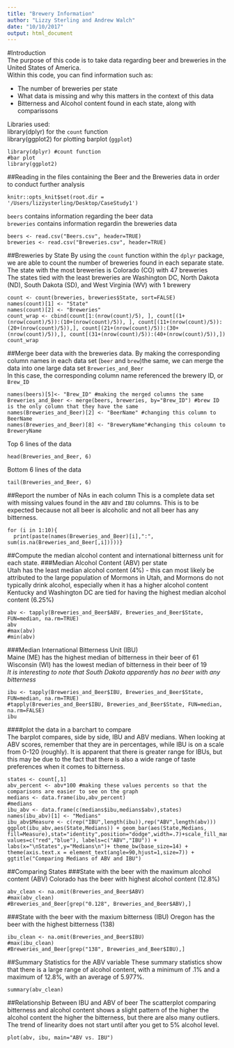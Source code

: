 ```yaml
---
title: "Brewery Information"
author: "Lizzy Sterling and Andrew Walch"
date: "10/10/2017"
output: html_document
---
```

#Introduction  
The purpose of this code is to take data regarding beer and breweries in the United States of America.  
Within this code, you can find information such as:  
* The number of breweries per state  
* What data is missing and why this matters in the context of this data  
* Bitterness and Alcohol content found in each state, along with comparissons 

Libraries used:  
library(dplyr) for the `count` function  
library(ggplot2) for plotting barplot (`ggplot`)
```{r, echo=TRUE, include=FALSE}
library(dplyr) #count function
#bar plot
library(ggplot2)
```
##Reading in the files containing the Beer and the Breweries data in order to conduct further analysis
```{r, echo=TRUE}
knitr::opts_knit$set(root.dir = '/Users/lizzysterling/Desktop/CaseStudy1')
```
`beers` contains information regarding the beer data  
`breweries` contains information regardin the breweries data
```{r, echo=TRUE}
beers <- read.csv("Beers.csv", header=TRUE)
breweries <- read.csv("Breweries.csv", header=TRUE)
```
##Breweries by State 
By using the `count` function within the `dplyr` package, we are able to count the number of breweries found in each separate state.  
The state with the most breweries is Colorado (CO) with 47 breweries  
The states tied with the least breweries are Washington DC, North Dakota (ND), South Dakota (SD), and West Virginia (WV) with 1 brewery
```{r, echo=TRUE}
count <- count(breweries, breweries$State, sort=FALSE)
names(count)[1] <- "State"
names(count)[2] <- "Breweries"
count_wrap <- cbind(count[1:(nrow(count)/5), ], count[(1+(nrow(count)/5)):(10+(nrow(count)/5)), ], count[(11+(nrow(count)/5)):(20+(nrow(count)/5)),], count[(21+(nrow(count)/5)):(30+(nrow(count)/5)),], count[(31+(nrow(count)/5)):(40+(nrow(count)/5)),])
count_wrap
```
##Merge beer data with the breweries data.
By making the corresponding column names in each data set (`beer` and `brew`)the same, we can merge the data into one large data set `Breweries_and_Beer`  
In this case, the corresponding column name referenced the brewery ID, or `Brew_ID`
```{r, echo=TRUE}
names(beers)[5]<- "Brew_ID" #making the merged columns the same
Breweries_and_Beer <- merge(beers, breweries, by="Brew_ID") #brew ID is the only column that they have the same
names(Breweries_and_Beer)[2] <- "BeerName" #changing this column to BeerName
names(Breweries_and_Beer)[8] <- "BreweryName"#changing this coloumn to BreweryName
```
Top 6 lines of the data
```{r, echo=TRUE}
head(Breweries_and_Beer, 6)
```
Bottom 6 lines of the data
```{r, echo=TRUE}
tail(Breweries_and_Beer, 6)
```
##Report the number of NAs in each column
This is a complete data set with missing values found in the `ABV` and `IBU` columns. This is to be expected because not all beer is alcoholic and not all beer has any bitterness.
```{r, echo=TRUE}
for (i in 1:10){
  print(paste(names(Breweries_and_Beer)[i],":", sum(is.na(Breweries_and_Beer[,i]))))}
```
##Compute the median alcohol content and international bitterness unit for each state.
###Median Alcohol Content (ABV) per state   
Utah has the least median alcohol content (4%) - this can most likely be attributed to the large population of Mormons in Utah, and Mormons do not typically drink alcohol, especially when it has a higher alcohol content  
Kentucky and Washington DC are tied for having the highest median alcohol content (6.25%)
```{r, echo=TRUE}
abv <- tapply(Breweries_and_Beer$ABV, Breweries_and_Beer$State, FUN=median, na.rm=TRUE)
abv
#max(abv)
#min(abv)
```
###Median International Bitterness Unit (IBU)  
Maine (ME) has the highest median of bitterness in their beer of 61  
Wisconsin (WI) has the lowest median of bitterness in their beer of 19  
*It is interesting to note that South Dakota apparently has no beer with any bitterness*
```{r, echo=TRUE}
ibu <- tapply(Breweries_and_Beer$IBU, Breweries_and_Beer$State, FUN=median, na.rm=TRUE)
#tapply(Breweries_and_Beer$IBU, Breweries_and_Beer$State, FUN=median, na.rm=FALSE)
ibu
```
####plot the data in a barchart to compare  
The barplot compares, side by side, IBU and ABV medians. When looking at ABV scores, remember that they are in percentages, while IBU is on a scale from 0-120 (roughly). It is apparent that there is greater range for IBUs, but this may be due to the fact that there is also a wide range of taste preferences when it comes to bitterness. 
```{r, echo=TRUE}
states <- count[,1]
abv_percent <- abv*100 #making these values percents so that the comparisons are easier to see on the graph
medians <- data.frame(ibu,abv_percent)
#medians
ibu_abv <- data.frame(c(medians$ibu,medians$abv),states)
names(ibu_abv)[1] <- "Medians"
ibu_abv$Measure <- c(rep("IBU",length(ibu)),rep("ABV",length(abv)))
ggplot(ibu_abv,aes(State,Medians)) + geom_bar(aes(State,Medians, fill=Measure),stat="identity",position="dodge",width=.7)+scale_fill_manual("Medians\n", values=c("red","blue"), labels=c("ABV","IBU")) + labs(x="\nStates",y="Medians\n")+ theme_bw(base_size=14) + theme(axis.text.x = element_text(angle=90,hjust=1,size=7)) + ggtitle("Comparing Medians of ABV and IBU") 
```
##Comparing States
###State with the beer with the maximum alcohol content (ABV)
Colorado has the beer with highest alcohol content (12.8%)
```{r, echo=TRUE}
abv_clean <- na.omit(Breweries_and_Beer$ABV)
#max(abv_clean)
#Breweries_and_Beer[grep("0.128", Breweries_and_Beer$ABV),]
```
###State with the beer with the maxium bitterness (IBU)
Oregon has the beer with the highest bitterness (138)
```{r, echo=TRUE}
ibu_clean <- na.omit(Breweries_and_Beer$IBU)
#max(ibu_clean)
#Breweries_and_Beer[grep("138", Breweries_and_Beer$IBU),]
```
##Summary Statistics for the ABV variable
These summary statistics show that there is a large range of alcohol content, with a minimum of .1% and a maximum of 12.8%, with an average of 5.977%. 
```{r, echo=TRUE}
summary(abv_clean)
```
##Relationship Between IBU and ABV of beer
The scatterplot comparing bitterness and alcohol content shows a slight pattern of the higher the alcohol content the higher the bitterness, but there are also many outliers.  
The trend of linearity does not start until after you get to 5% alcohol level.
```{r, echo=TRUE}
plot(abv, ibu, main="ABV vs. IBU")
```
